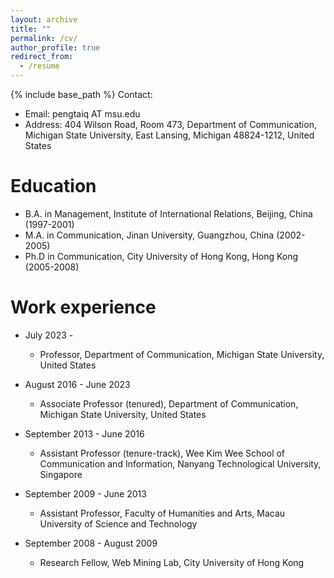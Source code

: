```yaml
---
layout: archive
title: ""
permalink: /cv/
author_profile: true
redirect_from:
  - /resume
---
```


{% include base_path %}
Contact:
* Email: pengtaiq AT msu.edu
* Address: 404 Wilson Road, Room 473, Department of Communication, Michigan State University, East Lansing, Michigan 48824-1212, United States

Education
======
* B.A. in Management, Institute of International Relations, Beijing, China (1997-2001)
* M.A. in Communication, Jinan University, Guangzhou, China (2002-2005)
* Ph.D in Communication, City University of Hong Kong, Hong Kong (2005-2008)

Work experience
======
* July 2023 -
  * Professor, Department of Communication, Michigan State University, United States

* August 2016 - June 2023
  * Associate Professor (tenured), Department of Communication, Michigan State University, United States

* September 2013 - June 2016
  * Assistant Professor (tenure-track), Wee Kim Wee School of Communication and Information, Nanyang Technological University, Singapore
  
* September 2009 - June 2013
  * Assistant Professor, Faculty of Humanities and Arts, Macau University of Science and Technology
  
* September 2008 - August 2009
  * Research Fellow, Web Mining Lab, City University of Hong Kong

